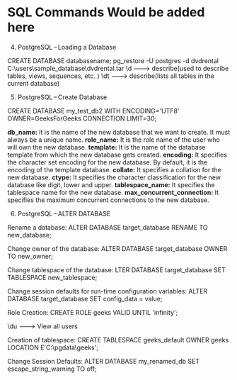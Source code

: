 # SQL Commands Would be added here

4. PostgreSQL – Loading a Database

CREATE DATABASE databasename;
pg_restore -U postgres -d dvdrental C:\users\sample_database\dvdrental.tar
\d ---> describe(used to describe tables, views, sequences, etc. )
\dt ---> describe(lists all tables in the current database)


5. PostgreSQL – Create Database

CREATE DATABASE my_test_db2
 WITH ENCODING='UTF8'
 OWNER=GeeksForGeeks
 CONNECTION LIMIT=30;

**db_name:** It is the name of the new database that we want to create. It must always be a unique name.
**role_name:** It is the role name of the user who will own the new database.
**template:** It is the name of the database template from which the new database gets created.
**encoding:** It specifies the character set encoding for the new database. By default, it is the encoding of the template database.
**collate:** It specifies a collation for the new database.
**ctype:** It specifies the character classification for the new database like digit, lower and upper.
**tablespace_name:** It specifies the tablespace name for the new database.
**max_concurrent_connection:** It specifies the maximum concurrent connections to the new database.

6. PostgreSQL – ALTER DATABASE

Rename a database: 
ALTER DATABASE target_database RENAME TO new_database;

Change owner of the database: 
ALTER DATABASE target_database OWNER TO new_owner;

Change tablespace of the database: 
LTER DATABASE target_database SET TABLESPACE new_tablespace;

Change session defaults for run-time configuration variables:
ALTER DATABASE target_database SET config_data = value;

Role Creation:
CREATE ROLE geeks
 VALID UNTIL 'infinity';

\du ---> View all users

Creation of tablespace:
CREATE TABLESPACE geeks_default
 OWNER geeks
 LOCATION E'C:\\pgdata\\geeks';


Change Session Defaults:
ALTER DATABASE my_renamed_db SET escape_string_warning TO off; 



